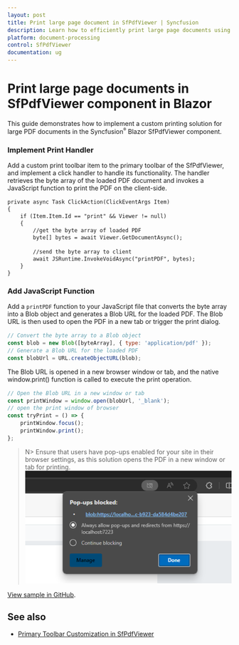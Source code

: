 ```yaml
---
layout: post
title: Print large page document in SfPdfViewer | Syncfusion
description: Learn how to efficiently print large page documents using the SfPdfViewer with optimized memory usage and custom toolbar actions
platform: document-processing
control: SfPdfViewer
documentation: ug
---
```


# Print large page documents in SfPdfViewer component in Blazor

This guide demonstrates how to implement a custom printing solution for large PDF documents in the Syncfusion<sup style="font-size:70%">&reg;</sup> Blazor SfPdfViewer component.

### Implement Print Handler
Add a custom print toolbar item to the primary toolbar of the SfPdfViewer, and implement a click handler to handle its functionality. The handler retrieves the byte array of the loaded PDF document and invokes a JavaScript function to print the PDF on the client-side.

```cshtml
private async Task ClickAction(ClickEventArgs Item)
{
    if (Item.Item.Id == "print" && Viewer != null)
    {
        //get the byte array of loaded PDF
        byte[] bytes = await Viewer.GetDocumentAsync();

        //send the byte array to client
        await JSRuntime.InvokeVoidAsync("printPDF", bytes);
    }
}

```

### Add JavaScript Function
Add a `printPDF` function to your JavaScript file that converts the byte array into a Blob object and generates a Blob URL for the loaded PDF. The Blob URL is then used to open the PDF in a new tab or trigger the print dialog.

```javascript
// Convert the byte array to a Blob object
const blob = new Blob([byteArray], { type: 'application/pdf' });
// Generate a Blob URL for the loaded PDF
const blobUrl = URL.createObjectURL(blob);
```
The Blob URL is opened in a new browser window or tab, and the native window.print() function is called to execute the print operation.

```javascript
// Open the Blob URL in a new window or tab
const printWindow = window.open(blobUrl, '_blank');
// open the print window of browser
const tryPrint = () => {
    printWindow.focus();
    printWindow.print();
};
```

>N> Ensure that users have pop-ups enabled for your site in their browser settings, as this solution opens the PDF in a new window or tab for printing.
![Allow pop-up for large page print window](../images/allow-popup-largepage-print.png)

[View sample in GitHub](https://github.com/SyncfusionExamples/blazor-pdf-viewer-examples/tree/master/Print/Print%20Large%20page%20document).

## See also

* [Primary Toolbar Customization in SfPdfViewer](../toolbar-customization)